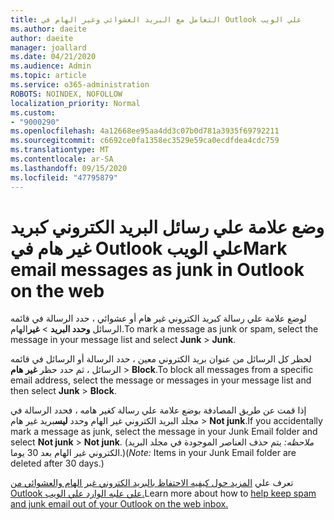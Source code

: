 ```yaml
---
title: التعامل مع البريد العشوائي وغير الهام في Outlook علي الويب
ms.author: daeite
author: daeite
manager: joallard
ms.date: 04/21/2020
ms.audience: Admin
ms.topic: article
ms.service: o365-administration
ROBOTS: NOINDEX, NOFOLLOW
localization_priority: Normal
ms.custom:
- "9000290"
ms.openlocfilehash: 4a12668ee95aa4dd3c07b0d781a3935f69792211
ms.sourcegitcommit: c6692ce0fa1358ec3529e59ca0ecdfdea4cdc759
ms.translationtype: MT
ms.contentlocale: ar-SA
ms.lasthandoff: 09/15/2020
ms.locfileid: "47795879"
---
```

# <a name="mark-email-messages-as-junk-in-outlook-on-the-web"></a><span data-ttu-id="2e1c0-102">وضع علامة علي رسائل البريد الكتروني كبريد غير هام في Outlook علي الويب</span><span class="sxs-lookup"><span data-stu-id="2e1c0-102">Mark email messages as junk in Outlook on the web</span></span>

<span data-ttu-id="2e1c0-103">لوضع علامة علي رسالة كبريد الكتروني غير هام أو عشوائي ، حدد الرسالة في قائمه الرسائل **وحدد البريد**  >  **غير**الهام.</span><span class="sxs-lookup"><span data-stu-id="2e1c0-103">To mark a message as junk or spam, select the message in your message list and select **Junk** > **Junk**.</span></span>

<span data-ttu-id="2e1c0-104">لحظر كل الرسائل من عنوان بريد الكتروني معين ، حدد الرسالة أو الرسائل في قائمه الرسائل ، ثم حدد حظر **غير هام**  >  **Block**.</span><span class="sxs-lookup"><span data-stu-id="2e1c0-104">To block all messages from a specific email address, select the message or messages in your message list and then select **Junk** > **Block**.</span></span>

<span data-ttu-id="2e1c0-105">إذا قمت عن طريق المصادفة بوضع علامة علي رسالة كغير هامه ، فحدد الرسالة في مجلد البريد الكتروني غير الهام وحدد **ليس**بريد غير هام  >  **Not junk**.</span><span class="sxs-lookup"><span data-stu-id="2e1c0-105">If you accidentally mark a message as junk, select the message in your Junk Email folder and select **Not junk** > **Not junk**.</span></span> <span data-ttu-id="2e1c0-106">(*ملاحظه:* يتم حذف العناصر الموجودة في مجلد البريد الكتروني غير الهام بعد 30 يوما.)</span><span class="sxs-lookup"><span data-stu-id="2e1c0-106">(*Note:* Items in your Junk Email folder are deleted after 30 days.)</span></span>

<span data-ttu-id="2e1c0-107">تعرف علي [المزيد حول كيفيه الاحتفاظ بالبريد الكتروني غير الهام والعشوائي من Outlook علي علبه الوارد علي الويب.](https://support.office.com/article/db786e79-54e2-40cc-904f-d89d57b7f41d)</span><span class="sxs-lookup"><span data-stu-id="2e1c0-107">Learn more about how to [help keep spam and junk email out of your Outlook on the web inbox.](https://support.office.com/article/db786e79-54e2-40cc-904f-d89d57b7f41d)</span></span>